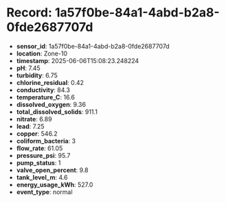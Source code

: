# Record: 1a57f0be-84a1-4abd-b2a8-0fde2687707d

- **sensor_id**: 1a57f0be-84a1-4abd-b2a8-0fde2687707d
- **location**: Zone-10
- **timestamp**: 2025-06-06T15:08:23.248224
- **pH**: 7.45
- **turbidity**: 6.75
- **chlorine_residual**: 0.42
- **conductivity**: 84.3
- **temperature_C**: 16.6
- **dissolved_oxygen**: 9.36
- **total_dissolved_solids**: 911.1
- **nitrate**: 6.89
- **lead**: 7.25
- **copper**: 546.2
- **coliform_bacteria**: 3
- **flow_rate**: 61.05
- **pressure_psi**: 95.7
- **pump_status**: 1
- **valve_open_percent**: 9.8
- **tank_level_m**: 4.6
- **energy_usage_kWh**: 527.0
- **event_type**: normal